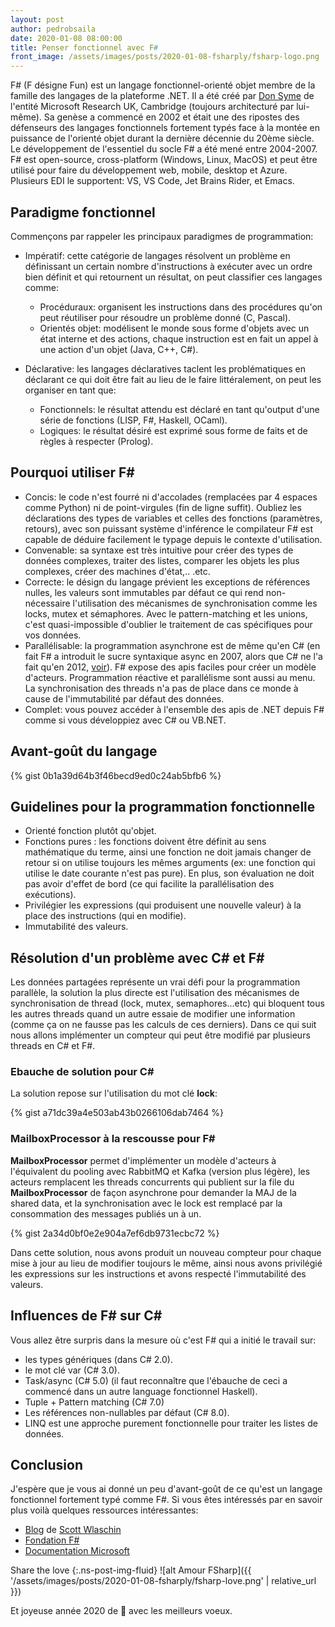 ```yaml
---
layout: post
author: pedrobsaila
date: 2020-01-08 08:00:00
title: Penser fonctionnel avec F#
front_image: /assets/images/posts/2020-01-08-fsharply/fsharp-logo.png
---
```


F# (F désigne Fun) est un langage fonctionnel-orienté objet membre de la famille des langages de la plateforme .NET. Il a été créé par [Don Syme](https://twitter.com/dsymetweets) de l'entité Microsoft Research UK, Cambridge (toujours architecturé par lui-même). Sa genèse a commencé en 2002 et était une des ripostes des défenseurs des langages fonctionnels fortement typés face à la montée en puissance de l'orienté objet durant la dernière décennie du 20ème siècle. Le développement de l'essentiel du socle F# a été mené entre 2004-2007. F# est open-source, cross-platform (Windows, Linux, MacOS) et peut être utilisé pour faire du développement web, mobile, desktop et Azure. Plusieurs EDI le supportent: VS, VS Code, Jet Brains Rider, et Emacs.

## Paradigme fonctionnel

Commençons par rappeler les principaux paradigmes de programmation:

* Impératif: cette catégorie de langages résolvent un problème en définissant un certain nombre d'instructions à exécuter avec un ordre bien définit et qui retournent un résultat, on peut classifier ces langages comme:

  * Procéduraux: organisent les instructions dans des procédures qu'on peut réutiliser pour résoudre un problème donné (C, Pascal).
  * Orientés objet: modélisent le monde sous forme d'objets avec un état interne et des actions, chaque instruction est en fait un appel à une action d'un objet (Java, C++, C#).

* Déclarative: les langages déclaratives taclent les problématiques en déclarant ce qui doit être fait au lieu de le faire littéralement, on peut les organiser en tant que:

  * Fonctionnels: le résultat attendu est déclaré en tant qu'output d'une série de fonctions (LISP, F#, Haskell, OCaml).
  * Logiques: le résultat désiré est exprimé sous forme de faits et de règles à respecter (Prolog).

## Pourquoi utiliser F#

* Concis: le code n'est fourré ni d'accolades (remplacées par 4 espaces comme Python) ni de point-virgules (fin de ligne suffit). Oubliez les déclarations des types de variables et celles des fonctions (paramètres, retours), avec son puissant système d'inférence le compilateur F# est capable de déduire facilement le typage depuis le contexte d'utilisation.
* Convenable: sa syntaxe est très intuitive pour créer des types de données complexes, traiter des listes, comparer les objets les plus complexes, créer des machines d'état,.. .etc.
* Correcte: le désign du langage prévient les exceptions de références nulles, les valeurs sont immutables par défaut ce qui rend non-nécessaire l'utilisation des mécanismes de synchronisation comme les locks, mutex et sémaphores. Avec le pattern-matching et les unions, c'est quasi-impossible d'oublier le traitement de cas spécifiques pour vos données.
* Parallélisable: la programmation asynchrone est de même qu'en C# (en fait F# a introduit le sucre syntaxique async en 2007, alors que C# ne l'a fait qu'en 2012, [voir](https://softwareengineering.stackexchange.com/questions/377464/who-did-async-await-first)). F# expose des apis faciles pour créer un modèle d'acteurs. Programmation réactive et parallélisme sont aussi au menu. La synchronisation des threads n'a pas de place dans ce monde à cause de l'immutabilité par défaut des données.
* Complet: vous pouvez accéder à l'ensemble des apis de .NET depuis F# comme si vous développiez avec C# ou VB.NET.

## Avant-goût du langage

{% gist 0b1a39d64b3f46becd9ed0c24ab5bfb6 %}

## Guidelines pour la programmation fonctionnelle

* Orienté fonction plutôt qu'objet.
* Fonctions pures : les fonctions doivent être définit au sens mathématique du terme, ainsi une fonction ne doit jamais changer de retour si on utilise toujours les mêmes arguments (ex: une fonction qui utilise le date courante n'est pas pure). En plus, son évaluation ne doit pas avoir d'effet de bord (ce qui facilite la parallélisation des exécutions).
* Privilégier les expressions (qui produisent une nouvelle valeur) à la place des instructions (qui en modifie).
* Immutabilité des valeurs.

## Résolution d'un problème avec C# et F#

Les données partagées représente un vrai défi pour la programmation parallèle, la solution la plus directe est l'utilisation des mécanismes de synchronisation de thread (lock, mutex, semaphores...etc) qui bloquent tous les autres threads quand un autre essaie de modifier une information (comme ça on ne fausse pas les calculs de ces derniers). Dans ce qui suit nous allons implémenter un compteur qui peut être modifié par plusieurs threads en C# et F#.

### Ebauche de solution pour C#

La solution repose sur l'utilisation du mot clé **lock**:

{% gist a71dc39a4e503ab43b0266106dab7464 %}

### MailboxProcessor à la rescousse pour F#

**MailboxProcessor** permet d'implémenter un modèle d'acteurs à l'équivalent du pooling avec RabbitMQ et Kafka (version plus légère), les acteurs remplacent les threads concurrents qui publient sur la file du **MailboxProcessor** de façon asynchrone pour demander la MAJ de la shared data, et la synchronisation avec le lock est remplacé par la consommation des messages publiés un à un.

{% gist 2a34d0bf0e2e904a7ef6db9731ecbc72 %}

Dans cette solution, nous avons produit un nouveau compteur pour chaque mise à jour au lieu de modifier toujours le même, ainsi nous avons privilégié les expressions sur les instructions et avons respecté l'immutabilité des valeurs.

## Influences de F# sur C#

Vous allez être surpris dans la mesure où c'est F# qui a initié le travail sur:

* les types génériques (dans C# 2.0).
* le mot clé var (C# 3.0).
* Task/async (C# 5.0) (il faut reconnaître que l'ébauche de ceci a commencé dans un autre language fonctionnel Haskell).
* Tuple + Pattern matching (C# 7.0)
* Les références non-nullables par défaut (C# 8.0).
* LINQ est une approche purement fonctionnelle pour traiter les listes de données.

## Conclusion

J'espère que je vous ai donné un peu d'avant-goût de ce qu'est un langage fonctionnel fortement typé comme F#. Si vous êtes intéressés par en savoir plus voilà quelques ressources intéressantes:

* [Blog](https://fsharpforfunandprofit.com/) de [Scott Wlaschin](https://twitter.com/ScottWlaschin)
* [Fondation F#](https://fsharp.org)
* [Documentation Microsoft](https://docs.microsoft.com/en-us/dotnet/fsharp/)

Share the love
{:.ns-post-img-fluid}
![alt Amour FSharp]({{ '/assets/images/posts/2020-01-08-fsharply/fsharp-love.png' | relative_url }})

Et joyeuse année 2020 de :tada: avec les meilleurs voeux.
